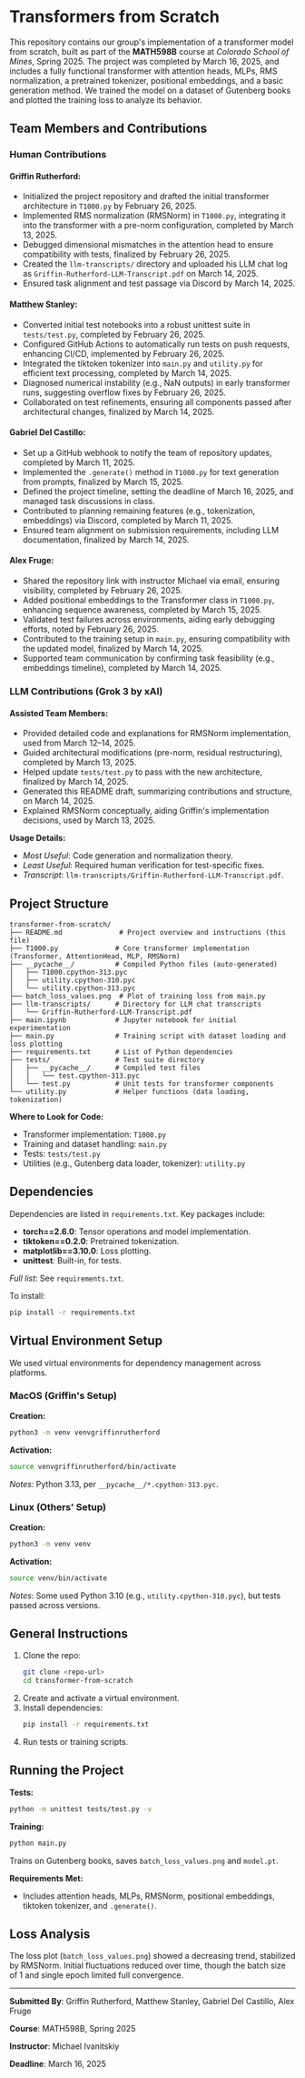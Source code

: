 # Transformers from Scratch

This repository contains our group's implementation of a transformer model from scratch, built as part of the **MATH598B** course at *Colorado School of Mines*, Spring 2025. The project was completed by March 16, 2025, and includes a fully functional transformer with attention heads, MLPs, RMS normalization, a pretrained tokenizer, positional embeddings, and a basic generation method. We trained the model on a dataset of Gutenberg books and plotted the training loss to analyze its behavior.

## Team Members and Contributions

### Human Contributions

#### Griffin Rutherford:
- Initialized the project repository and drafted the initial transformer architecture in `T1000.py` by February 26, 2025.
- Implemented RMS normalization (RMSNorm) in `T1000.py`, integrating it into the transformer with a pre-norm configuration, completed by March 13, 2025.
- Debugged dimensional mismatches in the attention head to ensure compatibility with tests, finalized by February 26, 2025.
- Created the `llm-transcripts/` directory and uploaded his LLM chat log as `Griffin-Rutherford-LLM-Transcript.pdf` on March 14, 2025.
- Ensured task alignment and test passage via Discord by March 14, 2025.

#### Matthew Stanley:
- Converted initial test notebooks into a robust unittest suite in `tests/test.py`, completed by February 26, 2025.
- Configured GitHub Actions to automatically run tests on push requests, enhancing CI/CD, implemented by February 26, 2025.
- Integrated the tiktoken tokenizer into `main.py` and `utility.py` for efficient text processing, completed by March 14, 2025.
- Diagnosed numerical instability (e.g., NaN outputs) in early transformer runs, suggesting overflow fixes by February 26, 2025.
- Collaborated on test refinements, ensuring all components passed after architectural changes, finalized by March 14, 2025.

#### Gabriel Del Castillo:
- Set up a GitHub webhook to notify the team of repository updates, completed by March 11, 2025.
- Implemented the `.generate()` method in `T1000.py` for text generation from prompts, finalized by March 15, 2025.
- Defined the project timeline, setting the deadline of March 16, 2025, and managed task discussions in class.
- Contributed to planning remaining features (e.g., tokenization, embeddings) via Discord, completed by March 11, 2025.
- Ensured team alignment on submission requirements, including LLM documentation, finalized by March 14, 2025.

#### Alex Fruge:
- Shared the repository link with instructor Michael via email, ensuring visibility, completed by February 26, 2025.
- Added positional embeddings to the Transformer class in `T1000.py`, enhancing sequence awareness, completed by March 15, 2025.
- Validated test failures across environments, aiding early debugging efforts, noted by February 26, 2025.
- Contributed to the training setup in `main.py`, ensuring compatibility with the updated model, finalized by March 14, 2025.
- Supported team communication by confirming task feasibility (e.g., embeddings timeline), completed by March 14, 2025.

### LLM Contributions (Grok 3 by xAI)

#### Assisted Team Members:
- Provided detailed code and explanations for RMSNorm implementation, used from March 12–14, 2025.
- Guided architectural modifications (pre-norm, residual restructuring), completed by March 13, 2025.
- Helped update `tests/test.py` to pass with the new architecture, finalized by March 14, 2025.
- Generated this README draft, summarizing contributions and structure, on March 14, 2025.
- Explained RMSNorm conceptually, aiding Griffin's implementation decisions, used by March 13, 2025.

**Usage Details:**
- *Most Useful*: Code generation and normalization theory.
- *Least Useful*: Required human verification for test-specific fixes.
- *Transcript*: `llm-transcripts/Griffin-Rutherford-LLM-Transcript.pdf`.

## Project Structure

```
transformer-from-scratch/
├── README.md              # Project overview and instructions (this file)
├── T1000.py              # Core transformer implementation (Transformer, AttentionHead, MLP, RMSNorm)
├── __pycache__/          # Compiled Python files (auto-generated)
│   ├── T1000.cpython-313.pyc
│   ├── utility.cpython-310.pyc
│   └── utility.cpython-313.pyc
├── batch_loss_values.png  # Plot of training loss from main.py
├── llm-transcripts/      # Directory for LLM chat transcripts
│   └── Griffin-Rutherford-LLM-Transcript.pdf
├── main.ipynb            # Jupyter notebook for initial experimentation
├── main.py               # Training script with dataset loading and loss plotting
├── requirements.txt      # List of Python dependencies
├── tests/                # Test suite directory
│   ├── __pycache__/      # Compiled test files
│   │   └── test.cpython-313.pyc
│   └── test.py           # Unit tests for transformer components
└── utility.py            # Helper functions (data loading, tokenization)
```

**Where to Look for Code:**
- Transformer implementation: `T1000.py`
- Training and dataset handling: `main.py`
- Tests: `tests/test.py`
- Utilities (e.g., Gutenberg data loader, tokenizer): `utility.py`

## Dependencies

Dependencies are listed in `requirements.txt`. Key packages include:

- **torch==2.6.0**: Tensor operations and model implementation.
- **tiktoken==0.2.0**: Pretrained tokenization.
- **matplotlib==3.10.0**: Loss plotting.
- **unittest**: Built-in, for tests.

*Full list*: See `requirements.txt`.

To install:

```bash
pip install -r requirements.txt
```

## Virtual Environment Setup

We used virtual environments for dependency management across platforms.

### MacOS (Griffin's Setup)
**Creation:**
```bash
python3 -m venv venvgriffinrutherford
```
**Activation:**
```bash
source venvgriffinrutherford/bin/activate
```
*Notes*: Python 3.13, per `__pycache__/*.cpython-313.pyc`.

### Linux (Others' Setup)
**Creation:**
```bash
python3 -m venv venv
```
**Activation:**
```bash
source venv/bin/activate
```
*Notes*: Some used Python 3.10 (e.g., `utility.cpython-310.pyc`), but tests passed across versions.

## General Instructions

1. Clone the repo:
   ```bash
   git clone <repo-url>
   cd transformer-from-scratch
   ```
2. Create and activate a virtual environment.
3. Install dependencies:
   ```bash
   pip install -r requirements.txt
   ```
4. Run tests or training scripts.

## Running the Project

**Tests:**
```bash
python -m unittest tests/test.py -v
```

**Training:**
```bash
python main.py
```
Trains on Gutenberg books, saves `batch_loss_values.png` and `model.pt`.

**Requirements Met:**
- Includes attention heads, MLPs, RMSNorm, positional embeddings, tiktoken tokenizer, and `.generate()`.

## Loss Analysis

The loss plot (`batch_loss_values.png`) showed a decreasing trend, stabilized by RMSNorm. Initial fluctuations reduced over time, though the batch size of 1 and single epoch limited full convergence.

---

**Submitted By**: Griffin Rutherford, Matthew Stanley, Gabriel Del Castillo, Alex Fruge

**Course**: MATH598B, Spring 2025

**Instructor**: Michael Ivanitskiy

**Deadline**: March 16, 2025
